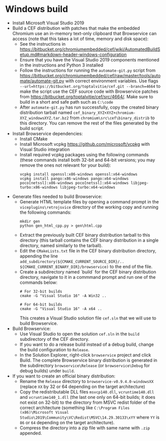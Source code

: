 # Windows build

- Install Microsoft Visual Studio 2019
- Build a CEF distribution with patches that make the embedded Chromium use an in-memory text-only clipboard that Browservice can access (note that this takes a lot of time, memory and disk space):
    - See the instructions in https://bitbucket.org/chromiumembedded/cef/wiki/AutomatedBuildSetup.md#markdown-header-windows-configuration
    - Ensure that you have the Visual Studio 2019 components mentioned in the instructions and Python 3 installed
    - Follow the instructions for running the `automate-git.py` script from https://bitbucket.org/chromiumembedded/cef/raw/master/tools/automate/automate-git.py with correct environment variables. Use flags `--url=https://bitbucket.org/toptalvitie/cef.git --branch=4664` to make the script use the CEF source code with Browservice patches from https://bitbucket.org/toptalvitie/cef/src/4664/. Make sure to build in a short and safe path such as `C:\code`
    - After `automate-git.py` has run successfully, copy the created binary distribution tarball named `cef_binary_XYZ+XYZ+chromium-XYZ_windowsXYZ.tar.bz2` from `chromium\src\cef\binary_distrib` to this directory. You can remove the rest of the files generated by the build script.
- Install Browservice dependencies:
    - Install CMake
    - Install Microsoft vcpkg https://github.com/microsoft/vcpkg with Visual Studio integration
    - Install required vcpkg packages using the following commands (these commands install both 32-bit and 64-bit versions; you may remove the ones not relevant for your build):
        ```
        vcpkg install openssl:x86-windows openssl:x64-windows
        vcpkg install pango:x86-windows pango:x64-windows poco[netssl]:x86-windows poco[netssl]:x64-windows libjpeg-turbo:x86-windows libjpeg-turbo:x64-windows
        ```
- Generate files needed to build Browservice:
    - Generate HTML template files by opening a command prompt in the `viceplugins\retrojsvice` directory of the working copy and running the following commands:
        ```
        mkdir gen
        python gen_html_cpp.py > gen\html.cpp
        ```
    - Extract the previously built CEF binary distribution tarball to this directory (this tarball contains the CEF binary distribution in a single directory, named similarly to the tarball).
    - Edit the `CMakeLists.txt` file in the CEF binary distribution directory, appending the line `add_subdirectory(${CMAKE_CURRENT_SOURCE_DIR}/.. ${CMAKE_CURRENT_BINARY_DIR}/browservice)` to the end of the file.
    - Create a subdirectory named ´build´ for the CEF binary distribution directory, navigate to it in a commmand prompt and run one of the commands below:
        ```
        # For 32-bit builds
        cmake -G "Visual Studio 16" -A Win32 ..

        # For 64-bit builds
        cmake -G "Visual Studio 16" -A x64 ..
        ```
        This creates a Visual Studio solution file `cef.sln` that we will use to build Browservice.
- Build Browservice:
    - Use Visual Studio to open the solution `cef.sln` in the `build` subdirectory of the CEF directory.
    - If you want to do a release build instead of a debug build, change the build configuration to `Release`.
    - In the Solution Explorer, right-click `browservice` project and click Build. The complete Browservice binary distribution is generated in the subdirectory `browservice\Release` (or `browservice\Debug` for debug builds) under `build`.
- If you want to create an official binary distribution:
    - Rename the `Release` directory to `browservice-v0.9.4.0-windowsXX` (replace `XX` by 32 or 64 depending on the target architecture)
    - Copy the redistributable DLL files `msvcp140.dll`, `vcruntime140.dll` and `vcruntime140_1.dll` (the last one only on 64-bit builds; it does not exist on 32-bit) to the directory from MSVC redist folder of the correct architecture (something like `C:\Program Files (x86)\Microsoft Visual Studio\2019\Community\VC\Redist\MSVC\14.29.30133\xYY` where `YY` is `86` or `64` depending on the target architecture).
    - Compress the directory into a zip file with same name with `.zip` appended.
